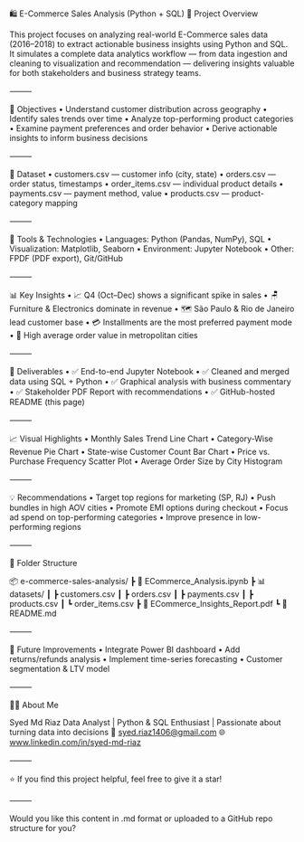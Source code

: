 🛍️ E-Commerce Sales Analysis (Python + SQL)
📌 Project Overview

This project focuses on analyzing real-world E-Commerce sales data (2016–2018) to extract actionable business insights using Python and SQL. It simulates a complete data analytics workflow — from data ingestion and cleaning to visualization and recommendation — delivering insights valuable for both stakeholders and business strategy teams.

⸻

🎯 Objectives
	•	Understand customer distribution across geography
	•	Identify sales trends over time
	•	Analyze top-performing product categories
	•	Examine payment preferences and order behavior
	•	Derive actionable insights to inform business decisions

⸻

🧩 Dataset
	•	customers.csv — customer info (city, state)
	•	orders.csv — order status, timestamps
	•	order_items.csv — individual product details
	•	payments.csv — payment method, value
	•	products.csv — product-category mapping

⸻

🔧 Tools & Technologies
	•	Languages: Python (Pandas, NumPy), SQL
	•	Visualization: Matplotlib, Seaborn
	•	Environment: Jupyter Notebook
	•	Other: FPDF (PDF export), Git/GitHub

⸻

📊 Key Insights
	•	📈 Q4 (Oct–Dec) shows a significant spike in sales
	•	🪑 Furniture & Electronics dominate in revenue
	•	🗺️ São Paulo & Rio de Janeiro lead customer base
	•	💳 Installments are the most preferred payment mode
	•	🛒 High average order value in metropolitan cities

⸻

📘 Deliverables
	•	✅ End-to-end Jupyter Notebook
	•	✅ Cleaned and merged data using SQL + Python
	•	✅ Graphical analysis with business commentary
	•	✅ Stakeholder PDF Report with recommendations
	•	✅ GitHub-hosted README (this page)

⸻

📈 Visual Highlights
	•	Monthly Sales Trend Line Chart
	•	Category-Wise Revenue Pie Chart
	•	State-wise Customer Count Bar Chart
	•	Price vs. Purchase Frequency Scatter Plot
	•	Average Order Size by City Histogram

⸻

💡 Recommendations
	•	Target top regions for marketing (SP, RJ)
	•	Push bundles in high AOV cities
	•	Promote EMI options during checkout
	•	Focus ad spend on top-performing categories
	•	Improve presence in low-performing regions

⸻

📁 Folder Structure

📦 e-commerce-sales-analysis/
┣ 📜 ECommerce_Analysis.ipynb
┣ 📊 datasets/
┃ ┣ customers.csv
┃ ┣ orders.csv
┃ ┣ payments.csv
┃ ┣ products.csv
┃ ┗ order_items.csv
┣ 📄 ECommerce_Insights_Report.pdf
┗ 📘 README.md


⸻

🧠 Future Improvements
	•	Integrate Power BI dashboard
	•	Add returns/refunds analysis
	•	Implement time-series forecasting
	•	Customer segmentation & LTV model

⸻

🙋‍♂️ About Me

Syed Md Riaz
Data Analyst | Python & SQL Enthusiast | Passionate about turning data into decisions
📧 syed.riaz1406@gmail.com
🌐www.linkedin.com/in/syed-md-riaz

⸻

⭐️ If you find this project helpful, feel free to give it a star!

⸻

Would you like this content in .md format or uploaded to a GitHub repo structure for you?
